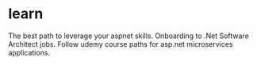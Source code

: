 # learn
The best path to leverage your aspnet skills. Onboarding to .Net Software Architect jobs. Follow udemy course paths for asp.net microservices applications.
